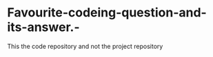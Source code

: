 # Favourite-codeing-question-and-its-answer.-
This the code repository and not the project repository
